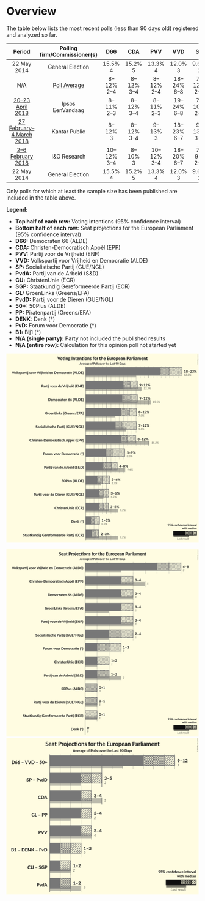 # Overview

The table below lists the most recent polls (less than 90 days old) registered and analyzed so far.

| Period     | Polling firm/Commissioner(s) | D66 | CDA | PVV | VVD | SP | PvdA | CU | SGP | GL | PvdD | 50+ | PP | DENK | FvD | B1 |
|:----------:|:----------------------------:|:--:|:--:|:--:|:--:|:--:|:--:|:--:|:--:|:--:|:--:|:--:|:--:|:--:|:--:|:--:|
| 22 May 2014 | General Election | 15.5% <br> 4 | 15.2% <br> 5 | 13.3% <br> 4 | 12.0% <br> 3 | 9.6% <br> 2 | 9.4% <br> 3 | 7.7% <br> 1 | 7.7% <br> 1 | 7.0% <br> 2 | 4.2% <br> 1 | 3.7% <br> 0 | 0.9% <br> 0 | 0.0% <br> 0 | 0.0% <br> 0 | 0.0% <br> 0 |
| N/A | [Poll Average](average.html) | 8–12% <br> 2–4 | 8–12% <br> 3–4 | 8–12% <br> 2–4 | 18–24% <br> 6–8 | 7–12% <br> 2–4 | 4–8% <br> 1–2 | 3–6% <br> 1–2 | 1–3% <br> 0–1 | 9–13% <br> 3–4 | 3–6% <br> 0–1 | 3–5% <br> 0–1 | N/A <br> N/A | 1–3% <br> 0 | 5–9% <br> 2–3 | N/A <br> N/A |
| [20–23 April 2018](2018-04-23-Ipsos.html) | Ipsos <br> EenVandaag | 8–11% <br> 2–3 | 8–12% <br> 3–4 | 8–11% <br> 2–3 | 19–24% <br> 6–8 | 7–10% <br> 2–3 | 4–7% <br> 1–2 | 4–6% <br> 1–2 | 1–3% <br> 0 | 10–14% <br> 3–4 | 3–6% <br> 1–2 | 3–5% <br> 0–1 | N/A <br> N/A | 2–4% <br> 0–1 | 5–8% <br> 1–2 | N/A <br> N/A |
| [27 February–4 March 2018](2018-03-04-KantarPublic.html) | Kantar Public | 8–12% <br> 3 | 8–12% <br> 3–4 | 9–13% <br> 3 | 18–23% <br> 6–7 | 9–13% <br> 3–4 | 5–8% <br> 1–2 | 3–5% <br> 1 | 1–3% <br> 0–1 | 9–13% <br> 3 | 3–5% <br> 0–1 | 3–5% <br> 1 | N/A <br> N/A | 1–3% <br> 0 | 5–8% <br> 2 | N/A <br> N/A |
| [2–6 February 2018](2018-02-06-IOResearch.html) | I&O Research | 10–12% <br> 3–4 | 8–10% <br> 3 | 10–12% <br> 3–4 | 18–20% <br> 6–7 | 7–9% <br> 2–3 | 6–8% <br> 2–3 | 4–5% <br> 1 | 2–3% <br> 0 | 10–12% <br> 3–4 | 3–5% <br> 0–1 | 3–4% <br> 0–1 | N/A <br> N/A | 1–2% <br> 0 | 8–10% <br> 2–3 | N/A <br> N/A |
| 22 May 2014 | General Election | 15.5% <br> 4 | 15.2% <br> 5 | 13.3% <br> 4 | 12.0% <br> 3 | 9.6% <br> 2 | 9.4% <br> 3 | 7.7% <br> 1 | 7.7% <br> 1 | 7.0% <br> 2 | 4.2% <br> 1 | 3.7% <br> 0 | 0.9% <br> 0 | 0.0% <br> 0 | 0.0% <br> 0 | 0.0% <br> 0 |

Only polls for which at least the sample size has been published are included in the table above.

**Legend:**
+ **Top half of each row:** Voting intentions (95% confidence interval)
+ **Bottom half of each row:** Seat projections for the European Parliament (95% confidence interval)
+ **D66:** Democraten 66 (ALDE)
+ **CDA:** Christen-Democratisch Appèl (EPP)
+ **PVV:** Partij voor de Vrijheid (ENF)
+ **VVD:** Volkspartij voor Vrijheid en Democratie (ALDE)
+ **SP:** Socialistische Partij (GUE/NGL)
+ **PvdA:** Partij van de Arbeid (S&D)
+ **CU:** ChristenUnie (ECR)
+ **SGP:** Staatkundig Gereformeerde Partij (ECR)
+ **GL:** GroenLinks (Greens/EFA)
+ **PvdD:** Partij voor de Dieren (GUE/NGL)
+ **50+:** 50Plus (ALDE)
+ **PP:** Piratenpartij (Greens/EFA)
+ **DENK:** Denk (*)
+ **FvD:** Forum voor Democratie (*)
+ **B1:** Bij1 (*)
+ **N/A (single party):** Party not included the published results
+ **N/A (entire row):** Calculation for this opinion poll not started yet


![Graph with voting intentions not yet produced](average.png "Voting Intentions")

![Graph with seats not yet produced](average-seats.png "Seats")
![Graph with coalitions seats not yet produced](average-coalitions-seats.png "Coalitions Seats")
